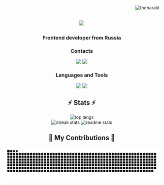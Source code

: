  <img align="right" src="https://komarev.com/ghpvc/?username=theharald&label=Profile%20views&color=0e75b6&style=flat" alt="theharald" />

<h1 align="center">
    <img src="https://readme-typing-svg.herokuapp.com/?font=Righteous&size=35&center=true&vCenter=true&width=500&height=70&duration=4000&lines=Hi+There!+👋;+I'm+Roman+Surinov!;" />
</h1>

<h3 align="center">Frontend developer from Russia</h3>


<h3 align="center">Contacts</h3>

<p align="center"> 
  <a href="https://t.me/theharald" target="_blank" src=""><img src="https://img.shields.io/badge/telegram-pink?style=for-the-badge&logo=telegram" target="_blank" /></a>
  <a href="mailto:romasurinov13@mail.ru" target="_blank"><img src="https://img.shields.io/badge/Email-blue?style=for-the-badge&logo=gmail" target="_blank" /></a>
</p>

<h3 align="center">Languages and Tools</h3>

<div align="center"> 
   <img src="https://skillicons.dev/icons?i=ts,js,react,next,redux,webpack,vite,html,css,scss,styledcomponents,tailwind," />
   <img src="https://skillicons.dev/icons?i=nodejs,express,prisma,mysql,docker,mui,vscode,github,gitlab,figma,git," />
</div>

<h2 align="center">⚡ Stats ⚡</h2>
<div align="center" >
 <img src="https://github-readme-stats.vercel.app/api/top-langs/?username=theharald&hide=HTML&langs_count=8&layout=compact&theme=react&border_radius=10&size_weight=0.5&count_weight=0.5&exclude_repo=github-readme-stats" alt="top langs" />
 <br/>
 <img src="https://streak-stats.demolab.com/?user=theharald&count_private=true&theme=react&border_radius=10" alt="streak stats"/>
 <img src="https://github-readme-stats.vercel.app/api/?username=theharald&count_private=true&show_icons=true&theme=react&rank_icon=github&border_radius=10" alt="readme stats" />
</div>

<div align="center">
  <h2>🐍 My Contributions 🐍</h2>
 <img alt="snake eating my contributions" src="https://raw.githubusercontent.com/theharald/theharald/output/github-contribution-grid-snake-dark.svg" />
  <br><br/><br/><br/>
</div>

